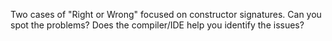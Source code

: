 Two cases of "Right or Wrong" focused on constructor signatures. Can you spot the problems? Does the compiler/IDE help you identify the issues?